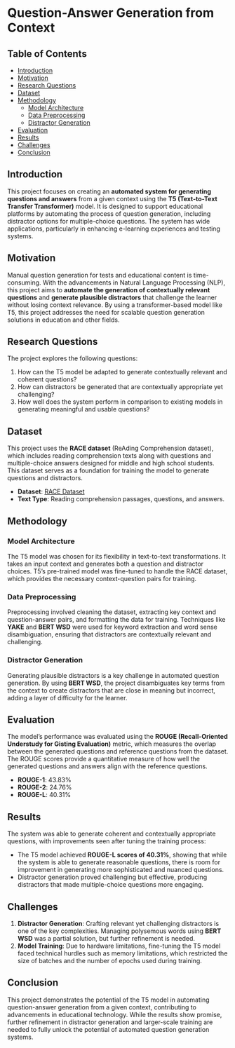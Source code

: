 # Question-Answer Generation from Context

## Table of Contents
- [Introduction](#introduction)
- [Motivation](#motivation)
- [Research Questions](#research-questions)
- [Dataset](#dataset)
- [Methodology](#methodology)
  - [Model Architecture](#model-architecture)
  - [Data Preprocessing](#data-preprocessing)
  - [Distractor Generation](#distractor-generation)
- [Evaluation](#evaluation)
- [Results](#results)
- [Challenges](#challenges)
- [Conclusion](#conclusion)

## Introduction

This project focuses on creating an **automated system for generating questions and answers** from a given context using the **T5 (Text-to-Text Transfer Transformer)** model. It is designed to support educational platforms by automating the process of question generation, including distractor options for multiple-choice questions. The system has wide applications, particularly in enhancing e-learning experiences and testing systems.

## Motivation

Manual question generation for tests and educational content is time-consuming. With the advancements in Natural Language Processing (NLP), this project aims to **automate the generation of contextually relevant questions** and **generate plausible distractors** that challenge the learner without losing context relevance. By using a transformer-based model like T5, this project addresses the need for scalable question generation solutions in education and other fields.

## Research Questions

The project explores the following questions:

1. How can the T5 model be adapted to generate contextually relevant and coherent questions?
2. How can distractors be generated that are contextually appropriate yet challenging?
3. How well does the system perform in comparison to existing models in generating meaningful and usable questions?

## Dataset

This project uses the **RACE dataset** (ReAding Comprehension dataset), which includes reading comprehension texts along with questions and multiple-choice answers designed for middle and high school students. This dataset serves as a foundation for training the model to generate questions and distractors.

- **Dataset**: [RACE Dataset](http://www.cs.cmu.edu/~glai1/data/race/)
- **Text Type**: Reading comprehension passages, questions, and answers.

## Methodology

### Model Architecture

The T5 model was chosen for its flexibility in text-to-text transformations. It takes an input context and generates both a question and distractor choices. T5’s pre-trained model was fine-tuned to handle the RACE dataset, which provides the necessary context-question pairs for training.

### Data Preprocessing

Preprocessing involved cleaning the dataset, extracting key context and question-answer pairs, and formatting the data for training. Techniques like **YAKE** and **BERT WSD** were used for keyword extraction and word sense disambiguation, ensuring that distractors are contextually relevant and challenging.

### Distractor Generation

Generating plausible distractors is a key challenge in automated question generation. By using **BERT WSD**, the project disambiguates key terms from the context to create distractors that are close in meaning but incorrect, adding a layer of difficulty for the learner.

## Evaluation

The model’s performance was evaluated using the **ROUGE (Recall-Oriented Understudy for Gisting Evaluation)** metric, which measures the overlap between the generated questions and reference questions from the dataset. The ROUGE scores provide a quantitative measure of how well the generated questions and answers align with the reference questions.

- **ROUGE-1**: 43.83%
- **ROUGE-2**: 24.76%
- **ROUGE-L**: 40.31%

## Results

The system was able to generate coherent and contextually appropriate questions, with improvements seen after tuning the training process:

- The T5 model achieved **ROUGE-L scores of 40.31%**, showing that while the system is able to generate reasonable questions, there is room for improvement in generating more sophisticated and nuanced questions.
- Distractor generation proved challenging but effective, producing distractors that made multiple-choice questions more engaging.

## Challenges

1. **Distractor Generation**: Crafting relevant yet challenging distractors is one of the key complexities. Managing polysemous words using **BERT WSD** was a partial solution, but further refinement is needed.
2. **Model Training**: Due to hardware limitations, fine-tuning the T5 model faced technical hurdles such as memory limitations, which restricted the size of batches and the number of epochs used during training.

## Conclusion

This project demonstrates the potential of the T5 model in automating question-answer generation from a given context, contributing to advancements in educational technology. While the results show promise, further refinement in distractor generation and larger-scale training are needed to fully unlock the potential of automated question generation systems.
